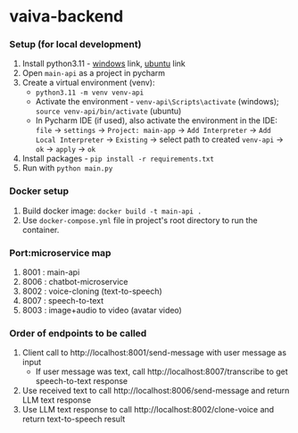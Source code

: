 # vaiva-backend


### Setup (for local development)
1. Install python3.11 - [windows](https://www.python.org/downloads/release/python-3110/) link, [ubuntu](https://www.makeuseof.com/install-python-ubuntu/)  link
2. Open `main-api` as a project in pycharm
3. Create a virtual environment (venv):
   * `python3.11 -m venv venv-api`
   * Activate the environment - `venv-api\Scripts\activate` (windows); `source venv-api/bin/activate` (ubuntu)
   * In Pycharm IDE (if used), also activate the environment in the IDE: `file` -> `settings` -> `Project: main-app` -> `Add Interpreter` -> `Add Local Interpreter` -> `Existing` -> select path to created `venv-api` -> `ok` -> `apply` -> `ok`
4. Install packages - `pip install -r requirements.txt`
5. Run with `python main.py`

### Docker setup
1. Build docker image: `docker build -t main-api .`
2. Use `docker-compose.yml` file in project's root directory to run the container.



### Port:microservice map
1. 8001 : main-api
2. 8006 : chatbot-microservice
3. 8002 : voice-cloning (text-to-speech)
4. 8007 : speech-to-text
5. 8003 : image+audio to video (avatar video)

### Order of endpoints to be called 
1. Client call to http://localhost:8001/send-message with user message as input
   * If user message was text, call http://localhost:8007/transcribe to get speech-to-text response 
2. Use received text to call http://localhost:8006/send-message and return LLM text response
3. Use LLM text response to call http://localhost:8002/clone-voice and return text-to-speech result